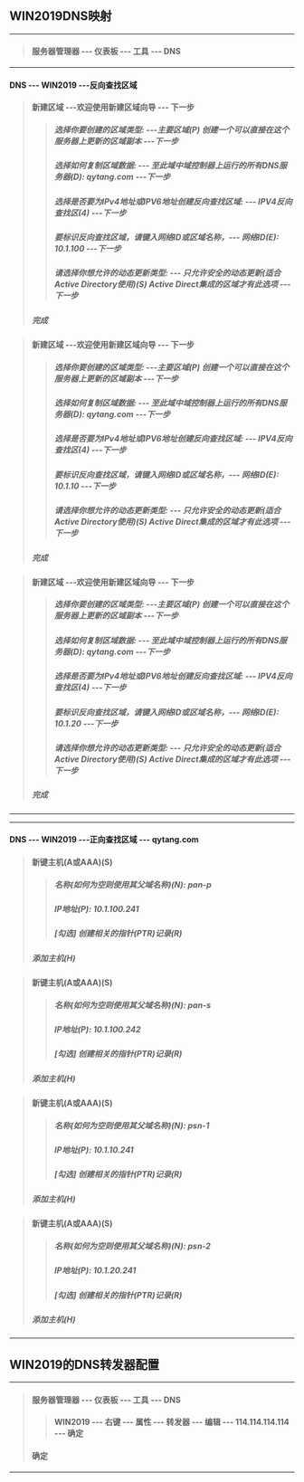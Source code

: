 ## WIN2019DNS映射

---

>  #### 服务器管理器 --- 仪表板 --- 工具 --- DNS


---------------------------------------------------------------------------------------------------
#### DNS --- WIN2019 ---反向查找区域
>  #### 新建区域 ---欢迎使用新建区域向导 --- 下一步
>>  ##### 选择你要创建的区域类型: ---主要区域(P) 创建一个可以直接在这个服务器上更新的区域副本 ---下一步
>>  ##### 选择如何复制区域数据: --- 至此域中域控制器上运行的所有DNS服务器(D): qytang.com ---下一步
>>  ##### 选择是否要为IPv4地址或IPV6地址创建反向查找区域: --- IPV4反向查找区(4) ---下一步
>>  ##### 要标识反向查找区域，请键入网络ID或区域名称，--- 网络ID(E): 10.1.100 ---下一步
>>  ##### 请选择你想允许的动态更新类型: --- 只允许安全的动态更新(适合Active Directory使用)(S) Active Direct集成的区域才有此选项 ---下一步
>  ##### 完成

>  #### 新建区域 ---欢迎使用新建区域向导 --- 下一步
>>  ##### 选择你要创建的区域类型: ---主要区域(P) 创建一个可以直接在这个服务器上更新的区域副本 ---下一步
>>  ##### 选择如何复制区域数据: --- 至此域中域控制器上运行的所有DNS服务器(D): qytang.com ---下一步
>>  ##### 选择是否要为IPv4地址或IPV6地址创建反向查找区域: --- IPV4反向查找区(4) ---下一步
>>  ##### 要标识反向查找区域，请键入网络ID或区域名称，--- 网络ID(E): 10.1.10 ---下一步
>>  ##### 请选择你想允许的动态更新类型: --- 只允许安全的动态更新(适合Active Directory使用)(S) Active Direct集成的区域才有此选项 ---下一步
>  ##### 完成

>  #### 新建区域 ---欢迎使用新建区域向导 --- 下一步
>>  ##### 选择你要创建的区域类型: ---主要区域(P) 创建一个可以直接在这个服务器上更新的区域副本 ---下一步
>>  ##### 选择如何复制区域数据: --- 至此域中域控制器上运行的所有DNS服务器(D): qytang.com ---下一步
>>  ##### 选择是否要为IPv4地址或IPV6地址创建反向查找区域: --- IPV4反向查找区(4) ---下一步
>>  ##### 要标识反向查找区域，请键入网络ID或区域名称，--- 网络ID(E): 10.1.20 ---下一步
>>  ##### 请选择你想允许的动态更新类型: --- 只允许安全的动态更新(适合Active Directory使用)(S) Active Direct集成的区域才有此选项 ---下一步
>  ##### 完成
---------------------------------------------------------------------------------------------------



---------------------------------------------------------------------------------------------------
#### DNS --- WIN2019 ---正向查找区域 --- qytang.com
> #### 新键主机(A或AAA)(S)
>>  ##### 名称(如何为空则使用其父域名称)(N): pan-p
>>  ##### IP地址(P): 10.1.100.241
>>  ##### [勾选] 创建相关的指针(PTR)记录(R)
>  ##### 添加主机(H)


>  #### 新键主机(A或AAA)(S)
>>  ##### 名称(如何为空则使用其父域名称)(N): pan-s
>>  ##### IP地址(P): 10.1.100.242
>>  ##### [勾选] 创建相关的指针(PTR)记录(R)
>  ##### 添加主机(H)


>  #### 新键主机(A或AAA)(S)
>>  ##### 名称(如何为空则使用其父域名称)(N): psn-1
>>  ##### IP地址(P): 10.1.10.241
>>  ##### [勾选] 创建相关的指针(PTR)记录(R)
>  ##### 添加主机(H)


>  #### 新键主机(A或AAA)(S)
>>  ##### 名称(如何为空则使用其父域名称)(N): psn-2
>>  ##### IP地址(P): 10.1.20.241
>>  ##### [勾选] 创建相关的指针(PTR)记录(R)
>  ##### 添加主机(H)
---------------------------------------------------------------------------------------------------



## WIN2019的DNS转发器配置

---------------------------------------------------------------------------------------------------
>  #### 服务器管理器 --- 仪表板 --- 工具 --- DNS
>>  #### WIN2019 --- 右键 --- 属性 --- 转发器 --- 编辑 --- 114.114.114.114 --- 确定
>   #### 确定
---------------------------------------------------------------------------------------------------